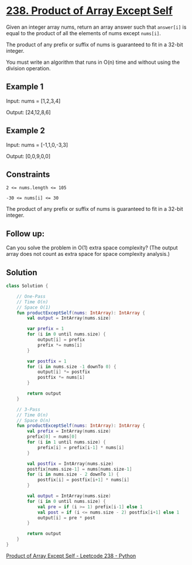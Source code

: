 # [238. Product of Array Except Self](https://leetcode.com/problems/product-of-array-except-self/)

Given an integer array nums, return an array answer such that `answer[i]` is equal to the product of all the elements of nums except `nums[i]`.

The product of any prefix or suffix of nums is guaranteed to fit in a 32-bit integer.

You must write an algorithm that runs in O(n) time and without using the division operation.

## Example 1
Input: nums = [1,2,3,4]

Output: [24,12,8,6]

## Example 2
Input: nums = [-1,1,0,-3,3]

Output: [0,0,9,0,0]
 
## Constraints
`2 <= nums.length <= 105`

`-30 <= nums[i] <= 30`

The product of any prefix or suffix of nums is guaranteed to fit in a 32-bit integer.
 
## Follow up: 
Can you solve the problem in O(1) extra space complexity? (The output array does not count as extra space for space complexity analysis.)

## Solution
```kotlin
class Solution {

    // One-Pass 
    // Time O(n)
    // Space O(1)
    fun productExceptSelf(nums: IntArray): IntArray {
        val output = IntArray(nums.size)

        var prefix = 1
        for (i in 0 until nums.size) {
            output[i] = prefix
            prefix *= nums[i]
        }

        var postfix = 1
        for (i in nums.size -1 downTo 0) {
            output[i] *= postfix
            postfix *= nums[i]
        }

        return output
    }

    // 3-Pass
    // Time O(n)
    // Space O(n)
    fun productExceptSelf(nums: IntArray): IntArray {
        val prefix = IntArray(nums.size)
        prefix[0] = nums[0]
        for (i in 1 until nums.size) {
            prefix[i] = prefix[i-1] * nums[i]
        }

        val postfix = IntArray(nums.size)
        postfix[nums.size-1] = nums[nums.size-1]
        for (i in nums.size - 2 downTo 1) {
            postfix[i] = postfix[i+1] * nums[i]
        }

        val output = IntArray(nums.size)
        for (i in 0 until nums.size) {
            val pre = if (i >= 1) prefix[i-1] else 1
            val post = if (i <= nums.size - 2) postfix[i+1] else 1
            output[i] = pre * post
        }

        return output
    }
}
```

[Product of Array Except Self - Leetcode 238 - Python](https://www.youtube.com/watch?v=bNvIQI2wAjk)
